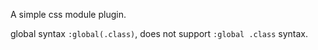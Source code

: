 A simple css module plugin.

global syntax `:global(.class)`, does not support `:global .class` syntax.

